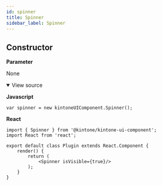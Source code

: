 ```yaml
---
id: spinner
title: Spinner
sidebar_label: Spinner
---
```


## Constructor

**Parameter**

None

<details class="tab-container" open>
<Summary>View source</Summary>

**Javascript**
```
var spinner = new kintoneUIComponent.Spinner();
```
**React**
```
import { Spinner } from '@kintone/kintone-ui-component';
import React from 'react';
   
export default class Plugin extends React.Component {
    render() {
        return (
            <Spinner isVisible={true}/>
        );
    }
}

```
</details>